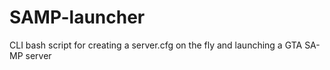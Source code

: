 SAMP-launcher
=============

CLI bash script for creating a server.cfg on the fly and launching a GTA SA-MP server
